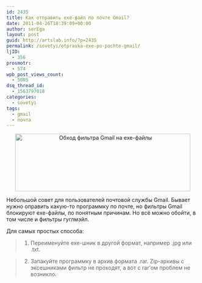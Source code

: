 ```yaml
---
id: 2435
title: Как отправить exe-файл по почте Gmail?
date: 2011-04-26T18:39:09+00:00
author: serEga
layout: post
guid: http://artslab.info/?p=2435
permalink: /sovetyi/otpravka-exe-po-pochte-gmail/
ljID:
  - 356
prosmotr:
  - 574
wpb_post_views_count:
  - 5005
dsq_thread_id:
  - 1563797018
categories:
  - sovetyi
tags:
  - gmail
  - почта
---
```

<center>
  <img src="http://googledrive.com/host/0B9lHVSSSdxdxd0hjdUdmRzY3Tjg/gmail_exe_filter.jpg" alt="Обход фильтра Gmail на exe-файлы" title="gmail_exe_filter" width="459" height="151" class="alignnone size-full wp-image-2436" />
</center>

Небольшой совет для пользователей почтовой службы Gmail. Бывает нужно оправить какую-то программку по почте, но фильтры Gmail блокируют exe-файлы, по понятным причинам. Но всё можно обойти, в том числе и фильтры гуглмэйл.

Для самых простых способа:

> 1. Переименуйте exe-шник в другой формат, например .jpg или .txt.

> 2. Запакуйте программку в архив формата .rar. Zip-архивы с эксешниками фильтр не проходят, а вот с rar&#8217;ом проблем не возникло.